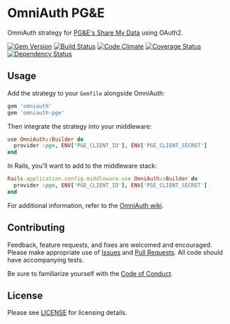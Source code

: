# OmniAuth PG&E

OmniAuth strategy for [PG&E's Share My Data](http://www.pge.com/en/myhome/addservices/sharemydata/vendor/testrequirements/index.page) using OAuth2.

[![Gem Version](https://badge.fury.io/rb/omniauth-pge.png)](https://rubygems.org/gems/omniauth-pge) [![Build Status](https://travis-ci.org/doomspork/omniauth-pge.svg?branch=master)](https://travis-ci.org/doomspork/omniauth-pge) [![Code Climate](https://codeclimate.com/github/doomspork/omniauth-pge/badges/gpa.svg)](https://codeclimate.com/github/doomspork/omniauth-pge) [![Coverage Status](https://coveralls.io/repos/doomspork/omniauth-pge/badge.png)](https://coveralls.io/r/doomspork/omniauth-pge) [![Dependency Status](https://gemnasium.com/doomspork/omniauth-pge.svg)](https://gemnasium.com/doomspork/omniauth-pge)

## Usage

Add the strategy to your `Gemfile` alongside OmniAuth:

```ruby
gem 'omniauth'
gem 'omniauth-pge'
```

Then integrate the strategy into your middleware:

```ruby
use OmniAuth::Builder do
  provider :pge, ENV['PGE_CLIENT_ID'], ENV['PGE_CLIENT_SECRET']
end
```

In Rails, you'll want to add to the middleware stack:

```ruby
Rails.application.config.middleware.use OmniAuth::Builder do
  provider :pge, ENV['PGE_CLIENT_ID'], ENV['PGE_CLIENT_SECRET']
end
```

For additional information, refer to the [OmniAuth wiki](https://github.com/intridea/omniauth/wiki).

## Contributing

Feedback, feature requests, and fixes are welcomed and encouraged.  Please make appropriate use of [Issues](https://github.com/doomspork/omniauth-pge/issues) and [Pull Requests](https://github.com/omniauth/pge_auth/pulls).  All code should have accompanying tests.

Be sure to familiarize yourself with the [Code of Conduct](CODE_OF_CONDUCT.md).

## License

Please see [LICENSE](LICENSE) for licensing details.
